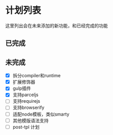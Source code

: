 # 计划列表
这里列出会在未来添加的新功能，和已经完成的功能

## 已完成

## 未完成
- [X] 拆分compiler和runtime
- [X] 扩展修饰器
- [X] gulp插件
- [X] 支持parceljs
- [ ] 支持requirejs
- [ ] 支持browserify
- [ ] 适配node模板，类似smarty
- [ ] 其他模版语法支持
- [ ] post-tpl 计划
